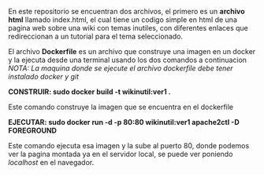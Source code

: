En este repositorio se encuentran dos archivos, el primero es un **archivo html** llamado index.html, el cual tiene un codigo simple en html de una pagina web sobre una wiki con temas inutiles, con diferentes enlaces que redireccionan a un tutorial para el tema seleccionado.

El archivo **Dockerfile** es un archivo que construye una imagen en un docker y la ejecuta desde una terminal usando los dos comandos a continuacion
*NOTA: La maquina donde se ejecute el archivo dockerfile debe tener instalado docker y git*


**CONSTRUIR: sudo docker build -t wikinutil:ver1 .**

Este comando construye la imagen que se encuentra en el dockerfile


**EJECUTAR: sudo docker run -d -p 80:80 wikinutil:ver1 apache2ctl -D FOREGROUND**

Este comando ejecuta esa imagen y la sube al puerto 80, donde podemos ver la pagina montada ya en el servidor local, se puede ver poniendo *localhost* en el navegador.
